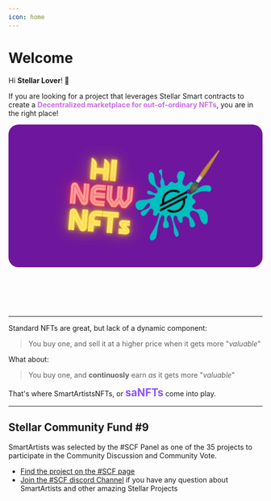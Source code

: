 ```yaml
---
icon: home
---
```


# Welcome


Hi **Stellar Lover**! 👋

If you are looking for a project that leverages Stellar Smart contracts to create a <span style="color: #CB6CE6">**Decentralized marketplace for out-of-ordinary NFTs**</span>, you are in the right place!


<img src="shine(1).png" style="border-radius:20px;margin-bottom:2vh" /> 

<hr>

Standard NFTs are great, but lack of a dynamic component:
> You buy one, and sell it at a higher price when it gets more "*valuable*"

What about:
> You buy one, and **continuosly** earn *as* it gets more "*valuable*"

That's where SmartArtistsNFTs, or <span style="font-size:1.3rem;color:#8C52FF">**saNFTs**</span> come into play.

<hr>

## Stellar Community Fund #9

SmartArtists was selected by the #SCF Panel as one of the 35 projects to participate in the Community Discussion and Community Vote.

- [Find the project on the #SCF page](https://communityfund.stellar.org/projects/smartartists)
- [Join the #SCF discord Channel](https://discord.gg/JYuczS2v) if you have any question about SmartArtists and other amazing Stellar Projects

